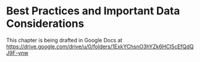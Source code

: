 Best Practices and Important Data Considerations
==========================

This chapter is being drafted in Google Docs at
https://drive.google.com/drive/u/0/folders/1ExkYChsnO3hYZk6HCI5cEfQdQJ9F-ynw
